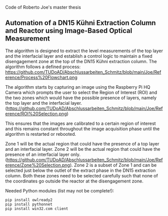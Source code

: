 Code of Roberto Joe's master thesis

## Automation of a DN15 Kühni Extraction Column and Reactor using Image-Based Optical Measurement 

The algorithm is designed to extract the level measurements of the top layer and the interfacial layer and establish a control logic to maintain a fixed disengagement zone at the top of the DN15 Kühni extraction column. The algorithm follows a defined process:
https://github.com/TUDoAD/Abschlussarbeiten_Schmitz/blob/main/Joe/Reference/Process%20Flowchart.png

The algorithm starts by capturing an image using the Raspberry Pi HQ Camera which prompts the user to select the Region of Interest (ROI) and the two zones which would have the possible presence of layers, namely the top layer and the interfacial layer. 
(https://github.com/TUDoAD/Abschlussarbeiten_Schmitz/blob/main/Joe/Reference/ROI%20Selection.png)

This ensures that the images are calibrated to a certain region of interest and this remains constant throughout the image acquisition phase until the algorithm is restarted or rebooted. 

Zone 1 will be the actual region that could have the presence of a top layer and an interfacial layer. Zone 2 will be the actual region that could have the presence of an interfacial layer only. 
(https://github.com/TUDoAD/Abschlussarbeiten_Schmitz/blob/main/Joe/Reference/Zone%20Selection.png). 
Zone 2 is a subset of Zone 1 and can be selected just below the outlet of the extract phase in the DN15 extraction column. Both these zones need to be selected carefully such that none of the coordinates go outside the reactor at the disengagement zone. 












Needed Python modules (list may not be complete!):
```
pip install owlready2
pip install pythonnet
pip install win32.com client
```

